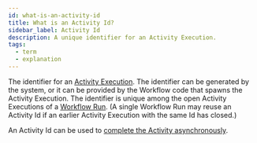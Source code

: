 ```yaml
---
id: what-is-an-activity-id
title: What is an Activity Id?
sidebar_label: Activity Id
description: A unique identifier for an Activity Execution.
tags:
  - term
  - explanation
---
```


The identifier for an [Activity Execution](/concepts/what-is-an-activity-execution).
The identifier can be generated by the system, or it can be provided by the Workflow code that spawns the Activity Execution.
The identifier is unique among the open Activity Executions of a [Workflow Run](/concepts/what-is-a-run-id).
(A single Workflow Run may reuse an Activity Id if an earlier Activity Execution with the same Id has closed.)

An Activity Id can be used to [complete the Activity asynchronously](/concepts/what-is-asynchronous-activity-completion).
